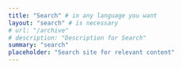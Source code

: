 ```yaml
---
title: "Search" # in any language you want
layout: "search" # is necessary
# url: "/archive"
# description: "Description for Search"
summary: "search"
placeholder: "Search site for relevant content"
---
```

